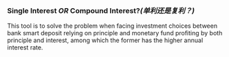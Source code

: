 ### Single Interest ***OR*** Compound Interest?*(单利还是复利？)*
This tool is to solve the problem when facing investment choices between bank smart deposit relying on principle and monetary fund profiting by both principle and interest, among which the former has the higher annual interest rate.
